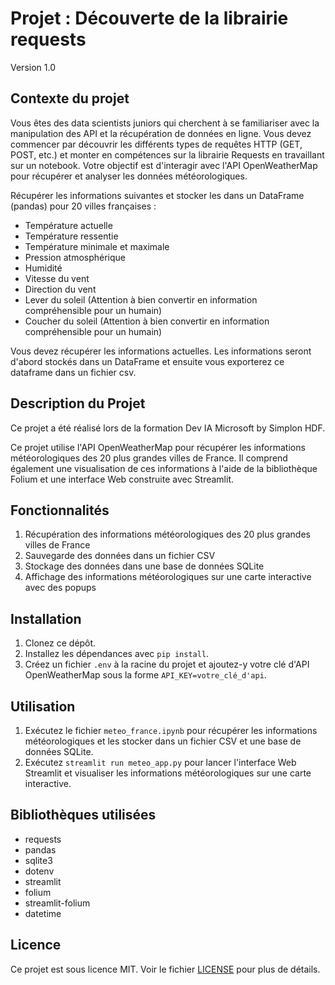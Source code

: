 # Projet : Découverte de la librairie requests

Version 1.0

## Contexte du projet

Vous êtes des data scientists juniors qui cherchent à se familiariser avec la manipulation des API et la récupération de données en ligne. Vous devez commencer par découvrir les différents types de requêtes HTTP (GET, POST, etc.) et monter en compétences sur la librairie Requests en travaillant sur un notebook. Votre objectif est d'interagir avec l'API OpenWeatherMap pour récupérer et analyser les données météorologiques.

Récupérer les informations suivantes et stocker les dans un DataFrame (pandas) pour 20 villes françaises :

- Température actuelle
- Température ressentie
- Température minimale et maximale
- Pression atmosphérique
- Humidité
- Vitesse du vent
- Direction du vent
- Lever du soleil (Attention à bien convertir en information compréhensible pour un humain)
- Coucher du soleil (Attention à bien convertir en information compréhensible pour un humain)

Vous devez récupérer les informations actuelles. Les informations seront d'abord stockés dans un DataFrame et ensuite vous exporterez ce dataframe dans un fichier csv.

## Description du Projet

Ce projet a été réalisé lors de la formation Dev IA Microsoft by Simplon HDF.

Ce projet utilise l'API OpenWeatherMap pour récupérer les informations météorologiques des 20 plus grandes villes de France. Il comprend également une visualisation de ces informations à l'aide de la bibliothèque Folium et une interface Web construite avec Streamlit.

## Fonctionnalités

1. Récupération des informations météorologiques des 20 plus grandes villes de France
2. Sauvegarde des données dans un fichier CSV
3. Stockage des données dans une base de données SQLite
4. Affichage des informations météorologiques sur une carte interactive avec des popups

## Installation

1. Clonez ce dépôt.
2. Installez les dépendances avec `pip install`.
3. Créez un fichier `.env` à la racine du projet et ajoutez-y votre clé d'API OpenWeatherMap sous la forme `API_KEY=votre_clé_d'api`.

## Utilisation

1. Exécutez le fichier `meteo_france.ipynb` pour récupérer les informations météorologiques et les stocker dans un fichier CSV et une base de données SQLite.
2. Exécutez `streamlit run meteo_app.py` pour lancer l'interface Web Streamlit et visualiser les informations météorologiques sur une carte interactive.

## Bibliothèques utilisées

- requests
- pandas
- sqlite3
- dotenv
- streamlit
- folium
- streamlit-folium
- datetime

## Licence

Ce projet est sous licence MIT. Voir le fichier [LICENSE](LICENSE) pour plus de détails.
